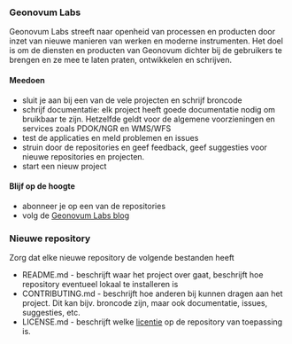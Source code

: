 ### Geonovum Labs
Geonovum Labs streeft naar openheid van processen en producten door inzet van nieuwe manieren van werken en moderne instrumenten. Het doel is om de diensten en producten van Geonovum dichter bij de gebruikers te brengen en ze mee te laten praten, ontwikkelen en schrijven. 

#### Meedoen

* sluit je aan bij een van de vele projecten en schrijf broncode
* schrijf documentatie: elk project heeft goede documentatie nodig om bruikbaar te zijn. Hetzelfde geldt voor de algemene voorzieningen en services zoals PDOK/NGR en WMS/WFS
* test de applicaties en meld problemen en issues
* struin door de repositories en geef feedback, geef suggesties voor nieuwe repositories en projecten. 
* start een nieuw project

#### Blijf op de hoogte

* abonneer je op een van de repositories
* volg de [Geonovum Labs blog](http://geonovum.github.io)


### Nieuwe repository

Zorg dat elke nieuwe repository de volgende bestanden heeft
* README.md - beschrijft waar het project over gaat, beschrijft hoe repository eventueel lokaal te installeren is
* CONTRIBUTING.md - beschrijft hoe anderen bij kunnen dragen aan het project. Dit kan bijv. broncode zijn, maar ook documentatie, issues, suggesties, etc. 
* LICENSE.md - beschrijft welke [licentie](http://choosealicense.com/) op de repository van toepassing is.
